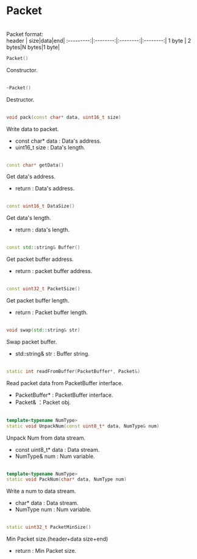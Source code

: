 # Packet
<br> Packet format: </br>
header | size|data|end|
:---------:|:--------:|:--------:|:--------:|
1 byte | 2 bytes|N bytes|1 byte|
```C++
Packet()
```
Constructor.
<br></br>
```C++
~Packet()
```
Destructor.
<br></br>
```C++
void pack(const char* data, uint16_t size)
```
Write data to packet.
* const char* data : Data's address.
* uint16_t size : Data's length.
<br></br>
```C++
const char* getData()
```
Get data's address.
* return : Data's address.
<br></br>
```C++
const uint16_t DataSize()
```
Get data's length.
* return : data's length.
<br></br>
```C++
const std::string& Buffer()
```
Get packet buffer address.
* return : packet buffer address.
<br></br>
```C++
const uint32_t PacketSize()
```
Get packet buffer length.
* return : Packet buffer length.
<br></br>
```C++
void swap(std::string& str)
```
Swap packet buffer.
* std::string& str : Buffer string.
<br></br>
```C++
static int readFromBuffer(PacketBuffer*, Packet&)
```
Read packet data from PacketBuffer interface.
* PacketBuffer* : PacketBuffer interface.
* Packet& ：Packet obj.
<br></br>
```C++
template<typename NumType>
static void UnpackNum(const uint8_t* data, NumType& num)
```
Unpack Num from data stream.
* const uint8_t* data : Data stream.
* NumType& num : Num variable.
<br></br>
```C++
template<typename NumType>
static void PackNum(char* data, NumType num)
```
Write a num to data stream.
* char* data : Data stream.
* NumType num : Num variable.
<br></br>
```C++
static uint32_t PacketMinSize()
```
Min Packet size.(header+data size+end)
* return : Min Packet size.
<br></br>

